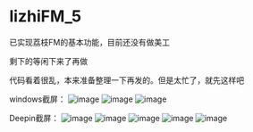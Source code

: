 # lizhiFM_5
已实现荔枝FM的基本功能，目前还没有做美工

剩下的等闲下来了再做

代码看着很乱，本来准备整理一下再发的。但是太忙了，就先这样吧

windows截屏：
![image](https://github.com/gcmwhite/lizhiFM/blob/lizhiFM-0/images/2018-01-23_192631.png)
![image](https://github.com/gcmwhite/lizhiFM/blob/lizhiFM-0/images/2018-01-23_192653.png)
![image](https://github.com/gcmwhite/lizhiFM/blob/lizhiFM-0/images/2018-01-23_192712.png)

Deepin截屏：
![image](https://github.com/gcmwhite/lizhiFM/blob/lizhiFM-0/images/%E6%B7%B1%E5%BA%A6%E6%88%AA%E5%9B%BE_Desktop_20180123190403.png)
![image](https://github.com/gcmwhite/lizhiFM/blob/lizhiFM-0/images/%E6%B7%B1%E5%BA%A6%E6%88%AA%E5%9B%BE_Desktop_20180123190414.png)
![image](https://github.com/gcmwhite/lizhiFM/blob/lizhiFM-0/images/%E6%B7%B1%E5%BA%A6%E6%88%AA%E5%9B%BE_Desktop_20180123190427.png)
![image](https://github.com/gcmwhite/lizhiFM/blob/lizhiFM-0/images/%E6%B7%B1%E5%BA%A6%E6%88%AA%E5%9B%BE_Desktop_20180123190456.png)
![image](https://github.com/gcmwhite/lizhiFM/blob/lizhiFM-0/images/%E6%B7%B1%E5%BA%A6%E6%88%AA%E5%9B%BE_%E9%80%89%E6%8B%A9%E5%8C%BA%E5%9F%9F_20180123190731.png)
